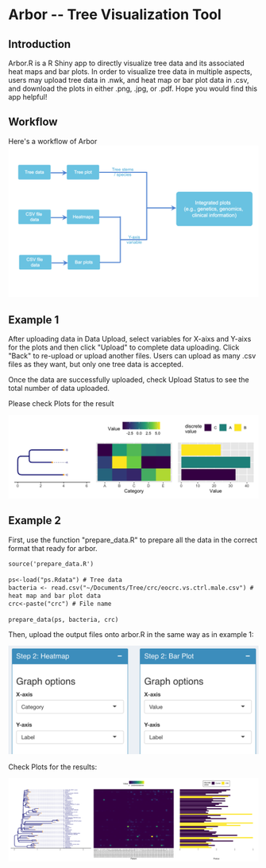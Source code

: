 # Arbor -- Tree Visualization Tool

## Introduction

Arbor.R is a R Shiny app to directly visualize tree data and its associated heat maps and bar plots. In order to visualize tree data in multiple aspects, users may upload tree data in .nwk, and heat map or bar plot data in .csv, and download the plots in either .png, .jpg, or .pdf. Hope you would find this app helpful!

## Workflow

Here's a workflow of Arbor
![](workflow.png)

## Example 1

After uploading data in Data Upload, select variables for X-aixs and Y-aixs for the plots and then click "Upload" to complete data uploading. Click "Back" to re-upload or upload another files. Users can upload as many .csv files as they want, but only one tree data is accepted.

Once the data are successfully uploaded, check Upload Status to see the total number of data uploaded.

Please check Plots for the result

![](tree.nwk.jpg)

## Example 2

First, use the function "prepare_data.R" to prepare all the data in the correct format that ready for arbor.

```{r}
source('prepare_data.R')

ps<-load("ps.Rdata") # Tree data
bacteria <- read.csv("~/Documents/Tree/crc/eocrc.vs.ctrl.male.csv") # heat map and bar plot data
crc<-paste("crc") # File name

prepare_data(ps, bacteria, crc)
```

Then, upload the output files onto arbor.R in the same way as in example 1:

![](Screen%20Shot%202022-04-04%20at%2002.34.40-01.png)

Check Plots for the results:

![](crc.nwk.png)
